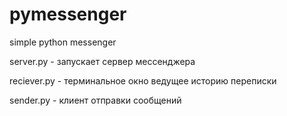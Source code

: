# pymessenger
simple python messenger

server.py - запускает сервер мессенджера

reciever.py - терминальное окно ведущее историю переписки

sender.py - клиент отправки сообщений
